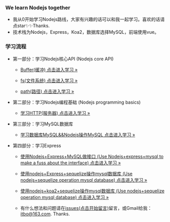 ### We learn Nodejs together

- 我从0开始学习Nodejs路线，大家有兴趣的话可以和我一起学习。喜欢的话请点star✨✨Thanks.
- 技术栈为Nodejs，Express，Koa2，数据库选择MySQL，前端使用vue。

### 学习流程

 - 第一部分：学习Nodejs核心API (Nodejs core API)
     - [Buffer(缓冲) 点击进入学习 »](https://github.com/liangfengbo/learning-nodejs/tree/master/api/buffer)
     
     - [fs(文件系统) 点击进入学习 »](https://github.com/liangfengbo/learning-nodejs/tree/master/api/fs)
     
     - [path(路径) 点击进入学习 »](https://github.com/liangfengbo/learning-nodejs/tree/master/api/path)
    

- 第二部分：学习Nodejs编程基础 (Nodejs programming basics)
    - [学习HTTP(服务器) 点击进入学习 »](https://github.com/liangfengbo/learning-nodejs/tree/master/api/http)
    

- 第三部分：学习MySQL数据库
    - [学习数据库MySQL&&Nodejs操作MySQL 点击进入学习 »](https://github.com/liangfengbo/learning-nodejs/tree/master/mysql)

- 第四部分：学习Express
    - [使用Nodejs+Express+MySQL做接口 (Use Nodejs+express+mysql to make a fuss about the interface) 点击进入学习 »](https://github.com/liangfengbo/learning-nodejs/tree/master/express/server)
    
    - [使用nodejs+Express+sequelize操作mysql数据库 (Use nodejs+sequelize operation mysql database) 点击进入学习 »](https://github.com/liangfengbo/learning-nodejs/tree/master/express/sequelize-server)

    - [使用nodejs+koa2+sequelize操作mysql数据库 (Use nodejs+sequelize operation mysql database) 点击进入学习 »](https://github.com/liangfengbo/learning-nodejs/tree/master/koa2)

    - 有什么想法和问题请在[issues(点击开始留言)](https://github.com/liangfengbo/learning-nodejs/issues/new)留言，或Gmail给我：itbo@163.com. Thanks.
    

